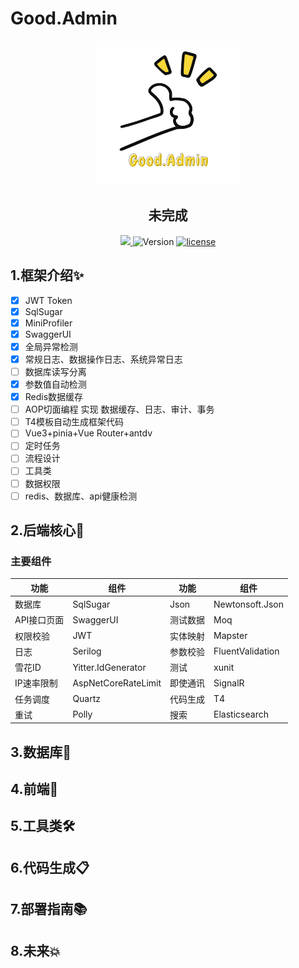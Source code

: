 
# Good.Admin

<div align="center">
<img src="./doc/img/github_logo.png" style="width:231px" alt="Good.Admin"/>
</div>
<div align="center">
<h2>未完成</h2>
</div>

<div align="center">
  <a href="https://github.com/x2031/Good.Admin/actions/workflows/dotnet.yml">
   <img src="https://github.com/x2031/Good.Admin/actions/workflows/dotnet.yml/badge.svg?branch=master"/>
  </a>
  <img src="https://img.shields.io/badge/Version-1.0.0-brightgreen" alt="Version"/>
   <a  target="_blank" href="https://www.gnu.org/licenses/gpl-3.0.html">
 <img src="https://img.shields.io/badge/License-GPL-brightgreen" alt="license"/>
 </a>
</div>



## 1.框架介绍✨

- [x]  JWT Token
- [x]  SqlSugar
- [x]  MiniProfiler
- [x]  SwaggerUI
- [x]  全局异常检测
- [x]  常规日志、数据操作日志、系统异常日志
- [ ]  数据库读写分离
- [x]  参数值自动检测
- [x]  Redis数据缓存
- [ ]  AOP切面编程 实现 数据缓存、日志、审计、事务
- [ ]  T4模板自动生成框架代码
- [ ]  Vue3+pinia+Vue Router+antdv
- [ ]  定时任务
- [ ]  流程设计
- [ ]  工具类
- [ ]  数据权限
- [ ]  redis、数据库、api健康检测

## 2.后端核心🧡

### 主要组件

| 功能 | 组件 | 功能 | 组件 |
| --- | --- | --- | --- |
| 数据库 | SqlSugar | Json | Newtonsoft.Json |
| API接口页面 | SwaggerUI | 测试数据 | Moq |
| 权限校验 | JWT | 实体映射 | Mapster |
| 日志 | Serilog | 参数校验 | FluentValidation |
| 雪花ID | Yitter.IdGenerator | 测试 | xunit |
| IP速率限制 | AspNetCoreRateLimit | 即使通讯 | SignalR |
| 任务调度 | Quartz | 代码生成 | T4 |
| 重试    | Polly   | 搜索    | Elasticsearch |

## 3.数据库💾

## 4.前端🤪

## 5.工具类🛠

## 6.代码生成📋

## 7.部署指南📚

## 8.未来💥

